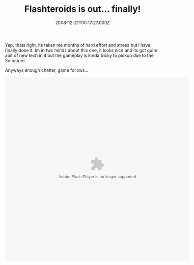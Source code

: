 ﻿---
coverImage: /images/fallback-post-header.png
date: '2008-12-21T00:17:27.000Z'
tags: []
title: Flashteroids is out... finally!
oldUrl: /flash/flashteroids-is-out-finally
---

Yep, thats right, its taken me months of hard effort and stress but i have finally done it. Im in two minds about this one, it looks nice and its got quite abit of new tech in it but the gameplay is kinda tricky to pickup due to the 3d nature.

<!-- more -->

Anyways enough chatter, game follows...

<object width="600" height="600" data="https://www.mikecann.blog/projects/flashteroids/Flashteroids3D.swf" type="application/x-shockwave-flash"><param name="name" value="Flashteroids3D" /><param name="src" value="https://www.mikecann.blog/projects/flashteroids/Flashteroids3D.swf" /><param name="bgcolor" value="#ffffff" /></object>
